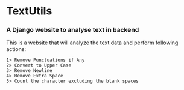 # **TextUtils**

### **A Django website to analyse text in backend** 
This is a website that will analyze the text data and perform following actions:
```
1> Remove Punctuations if Any
2> Convert to Upper Case
3> Remove Newline
4> Remove Extra Space
5> Count the character excluding the blank spaces
```
